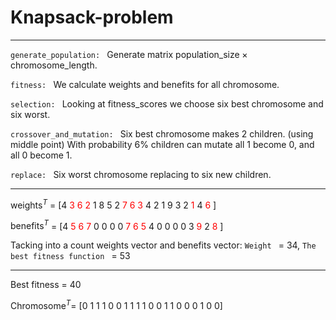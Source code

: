 # Knapsack-problem

***

`generate_population: ` Generate matrix $\text{population_size} \times \text{chromosome_length}$.

`fitness: ` We calculate weights and benefits for all chromosome.

`selection: ` Looking at fitness_scores we choose six best chromosome and six worst. 

`crossover_and_mutation: ` Six best chromosome makes 2 children. (using middle point)  With probability 6% children can 
mutate all 1 become 0, and all 0 become 1.

`replace: ` Six worst chromosome replacing to six new children.

***

$\text{weights}^T$ = 
[4  <span style="color: red;"> 3 6 2 </span> 1  8  5  2 <span style="color: red;"> 7  6  3 </span>  4  2  1  9  3  2  <span style="color: red;"> 1 </span>  4  <span style="color: red;"> 6 </span>]

$\text{benefits}^T$ = 
[4  <span style="color: red;"> 5 6 7 </span> 0  0  0  0 <span style="color: red;"> 7  6  5 </span> 4  0  0  0  0  3  <span style="color: red;"> 9 </span> 2  <span style="color: red;"> 8 </span>]

Tacking into a count weights vector and benefits vector:
`Weight ` = 34,
`The best fitness function ` = 53

***

Best fitness = 40

Chromosome$^T$= [0 1 1 1 0 0 1 1 1 1 0 0 1 1 0 0 0 1 0 0]

